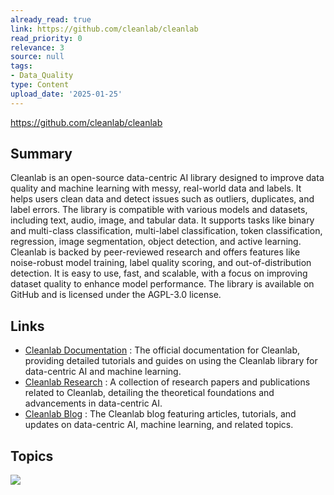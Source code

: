 ```yaml
---
already_read: true
link: https://github.com/cleanlab/cleanlab
read_priority: 0
relevance: 3
source: null
tags:
- Data_Quality
type: Content
upload_date: '2025-01-25'
---
```


https://github.com/cleanlab/cleanlab
## Summary

Cleanlab is an open-source data-centric AI library designed to improve data quality and machine learning with messy, real-world data and labels. It helps users clean data and detect issues such as outliers, duplicates, and label errors. The library is compatible with various models and datasets, including text, audio, image, and tabular data. It supports tasks like binary and multi-class classification, multi-label classification, token classification, regression, image segmentation, object detection, and active learning. Cleanlab is backed by peer-reviewed research and offers features like noise-robust model training, label quality scoring, and out-of-distribution detection. It is easy to use, fast, and scalable, with a focus on improving dataset quality to enhance model performance. The library is available on GitHub and is licensed under the AGPL-3.0 license.
## Links

- [Cleanlab Documentation](https://docs.cleanlab.ai/) : The official documentation for Cleanlab, providing detailed tutorials and guides on using the Cleanlab library for data-centric AI and machine learning.
- [Cleanlab Research](https://cleanlab.ai/research/) : A collection of research papers and publications related to Cleanlab, detailing the theoretical foundations and advancements in data-centric AI.
- [Cleanlab Blog](https://cleanlab.ai/blog/) : The Cleanlab blog featuring articles, tutorials, and updates on data-centric AI, machine learning, and related topics.

## Topics

![](topics/Library/Cleanlab)